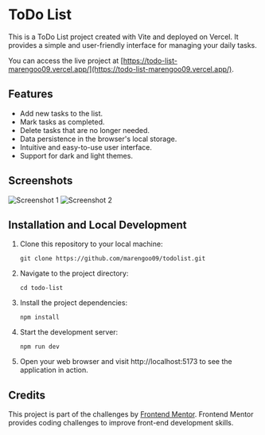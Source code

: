 # ToDo List

This is a ToDo List project created with Vite and deployed on Vercel. It provides a simple and user-friendly interface for managing your daily tasks.

You can access the live project at [https://todo-list-marengoo09.vercel.app/](https://todo-list-marengoo09.vercel.app/).

## Features

- Add new tasks to the list.
- Mark tasks as completed.
- Delete tasks that are no longer needed.
- Data persistence in the browser's local storage.
- Intuitive and easy-to-use user interface.
- Support for dark and light themes.

## Screenshots

![Screenshot 1](https://i.imgur.com/LZglib0.png)
![Screenshot 2](https://i.imgur.com/gQigNhz.png)

## Installation and Local Development

1. Clone this repository to your local machine:

   ```shell
   git clone https://github.com/marengoo09/todolist.git
   ```

2. Navigate to the project directory:
    ```shell
    cd todo-list
    ```

3. Install the project dependencies:

    ```shell
    npm install
    ```

4. Start the development server:

    ```shell
    npm run dev
    ```

5. Open your web browser and visit http://localhost:5173 to see the application in action.

## Credits

This project is part of the challenges by [Frontend Mentor](https://www.frontendmentor.io/). Frontend Mentor provides coding challenges to improve front-end development skills.